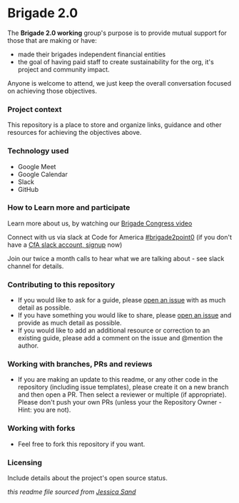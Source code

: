 # Brigade 2.0

The **Brigade 2.0 working** group's purpose is to provide mutual support for those that are making or have:
- made their brigades independent financial entities 
- the goal of having paid staff to create sustainability for the org, it's project and community impact.

Anyone is welcome to attend, we just keep the overall conversation focused on achieving those objectives.

### Project context
This repository is a place to store and organize links, guidance and other resources for achieving the objectives above.

### Technology used
- Google Meet
- Google Calendar
- Slack
- GitHub

### How to Learn more and participate

Learn more about us, by watching our [Brigade Congress video](https://www.youtube.com/watch?v=POTH524yj-g)

Connect with us via slack at Code for America [#brigade2point0](https://cfa.slack.com/archives/CTXT8EAMU) (if you don't have a [CfA slack account, signup](http://slack.codeforamercia.org) now)

Join our twice a month calls to hear what we are talking about - see slack channel for details.

### Contributing to this repository

- If you would like to ask for a guide, please [open an issue](https://github.com/hackforla/brigade2point0/issues/new?assignees=&labels=&template=blank-issue.md&title=) with as much detail as possible.
- If you have something you would like to share, please [open an issue](https://github.com/hackforla/brigade2point0/issues/new?assignees=&labels=&template=blank-issue.md&title=) and provide as much detail as possible.
- If you would like to add an additional resource or correction to an existing guide, please add a comment on the issue and @mention the author.


### Working with branches, PRs and reviews

- If you are making an update to this readme, or any other code in the repository (including issue templates), please create it on a new branch and then open a PR.  Then select a reviewer or multiple (if appropriate).  Please don't push your own PRs (unless your the Repository Owner - Hint: you are not).


### Working with forks

- Feel free to fork this repository if you want.


### Licensing

Include details about the project's open source status.

*this readme file sourced from [Jessica Sand](http://jessicasand.com/other-stuff/just-enough-docs/)*
